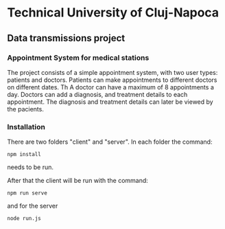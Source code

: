 # Technical University of Cluj-Napoca 
## Data transmissions project

### Appointment System for medical stations
The project consists of a simple appointment system, with two user types: patients and doctors. 
Patients can make appointments to different doctors on different dates. Th
A doctor can have a maximum of 8 appointments a day. Doctors can add a diagnosis, and treatment details to each appointment. The diagnosis and treatment details can later be viewed by the pacients.


### Installation 
There are two folders "client" and "server". In each folder the command:
```
npm install
```
needs to be run.

After that the client will be run with the command:
```
npm run serve
``` 
and for the server 
```
node run.js
```
